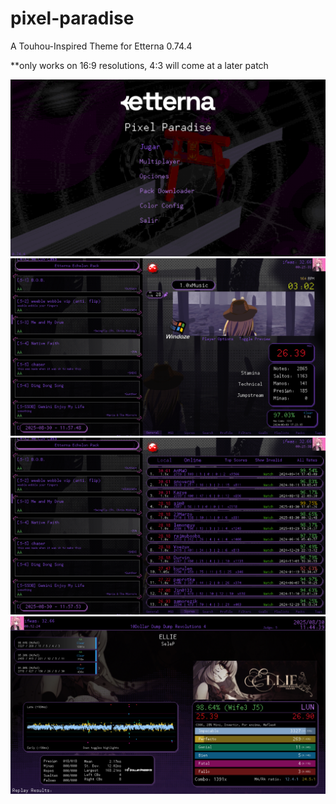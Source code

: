 # pixel-paradise
A Touhou-Inspired Theme for Etterna 0.74.4

**only works on 16:9 resolutions, 4:3 will come at a later patch

<img src="https://raw.githubusercontent.com/ifwas/pixel-paradise/refs/heads/main/Graphics/spr/screenshotexamples/1.png"/>
<img src="https://raw.githubusercontent.com/ifwas/pixel-paradise/refs/heads/main/Graphics/spr/screenshotexamples/2.png"/>
<img src="https://raw.githubusercontent.com/ifwas/pixel-paradise/refs/heads/main/Graphics/spr/screenshotexamples/3.png"/>
<img src="https://raw.githubusercontent.com/ifwas/pixel-paradise/refs/heads/main/Graphics/spr/screenshotexamples/4.png"/>

